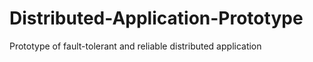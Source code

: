# Distributed-Application-Prototype
Prototype of fault-tolerant and reliable distributed application

